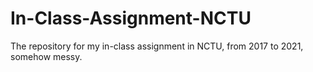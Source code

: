 # In-Class-Assignment-NCTU

The repository for my in-class assignment in NCTU, from 2017 to 2021, somehow messy.

